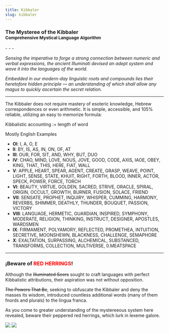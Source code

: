 ```yaml
---
title: Kibbaler
slug: kibbaler
---
```


<p className="center">
  <h3>The Mysteree of the Kibbaler
  <br><small>Comprehensive Mystical Language Algorithm</small></h3>
</p>
- - -

*Sensing the imperative to forge a strong connection between numeric and verbal expressions, the ancient Illuminati devised an adept system and wove it into the languages of the world.*

*Embedded in our modern-day linguistic roots and compounds lies their heretofore hidden principle — an understanding of which shall allow any magus to quickly ascertain the secret relation.*

- - -

The Kibbaler does not require mastery of esoteric knowledge, Hebrew correspondences or even arithmetic. It is simple, accessible, and 105% reliable, utilizing an easy to memorize formula:

<div className="well">Kibbalistic accounting := length of word</div>

Mostly English Examples


- **OI**: I, A, O, E
- **II**: BY, IS, AS, IN, ON, OF, AT
- **III**: OUR, FOR, SIT, AND, WHY, BUT, DUO
- **IV**: CHAO, MIND, LOVE, NOUS, JOVE, GOOD, CODE, AXIS, IAOE, OBEY, KING, THAT, THIS, HERE, FIAT, WALL
- **V**: APPLE, HEART, SPEAR, AGENT, CREATE, GRASP, WEAVE, POINT, LIGHT, SENSE, STATE, KHUIT, RIGHT, FORTH, BLOOD, INNER, ACTOR, SPECK, POWER, FORCE, TORCH
- **VI**: BEAUTY, VIRTUE, GOLDEN, SACRED, STRIVE, ORACLE, SPIRAL, ORIGIN, OCCULT, GROWTH, BURNER, FUSION, SOLACE, FRIEND
- **VII**: SENSATE, PROPHET, INQUIRY, WHISPER, CUMMING, HARMONY, REVERBS, SHIMMER, DEATHLY, THUNDER, BOUQUET, PASSION, VICTORY
- **VIII**: LANGUAGE, HERMETIC, GUARDIAN, INSPIRED, SYMPHONY, MODERATE, RELIGION, THINKING, INSTRUCT, DESIGNER, APOSTLES, WARDSMEN
- **IX**: FIRMAMENT, POLYAMORY, REFLECTED, PROMETHEA, INTUITION, SECRETIVE, MOONSHEWN, BLACKNESS, CHALLENGE, SEMAPHORE
- **X**: EXALTATION, SURPASSING, ALCHEMICAL, SUBSTANCED, TRANSFORMS, COLLECTION, MULTIVERSE, 0.MEATSPACE

- - -

<h3>¡Beware of <span style="color: red">RED HERRINGS</span>!</h3>

Although the ~~Illuminated Seers~~ sought to craft languages with perfect Kibbalistic attributions, their aspiration was not without opposition.

~~The Powers That Be~~, seeking to obfuscate the Kibbaler and deny the masses its wisdom, introduced countless additional words (many of them fnords and plurals) to the lingua franca.

As you come to greater understanding of the mystereeous system here revealed, beware their peppered red herrings, which lurk in lexeme galore.

<img src="/image/rabbit+quill.png" className="center nozoom">

<img src="/image/world.sm.png">
